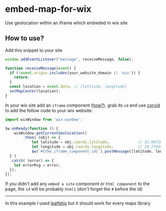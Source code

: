 # embed-map-for-wix
Use geolocation within an iframe which embeded in wix site

## How to use?

Add this snippet to your site

```javascript
window.addEventListener("message", receiveMessage, false);

function receiveMessage(event) {
  if (!event.origin.includes(your_website_domain || 'wix')) {
    return; 
  }
  const location = event.data; // [latitude, longitude]
  setMapCenter(location);
}
```

In your wix site add an `iframe` component ([how?](https://support.wix.com/en/article/embedding-an-external-site-3240166)), grab its `id`
and use [corvid](https://support.wix.com/en/article/about-corvid-by-wix#to-enable-corvid-on-your-site) to add the follow code to your wix website:

```javascript
import wixWindow from 'wix-window';

$w.onReady(function () {
	wixWindow.getCurrentGeolocation()
		.then( (obj) => {
			let latitude = obj.coords.latitude;             // 32.0971036
			let longitude = obj.coords.longitude;           // 34.774391099999995
			$w(`#{the_iframe_component_id}`).postMessage([latitude, longitude]);
  } )
  .catch( (error) => {
    let errorMsg = error;
  });
});
```
If you didn't add any `embed a site` component or `html component` to the page, the `id` will be probably `html1` (don't forget the `#` before the id)

-----------------------------------------
In this example I used [leafletjs](https://leafletjs.com) but it should work for every maps library
